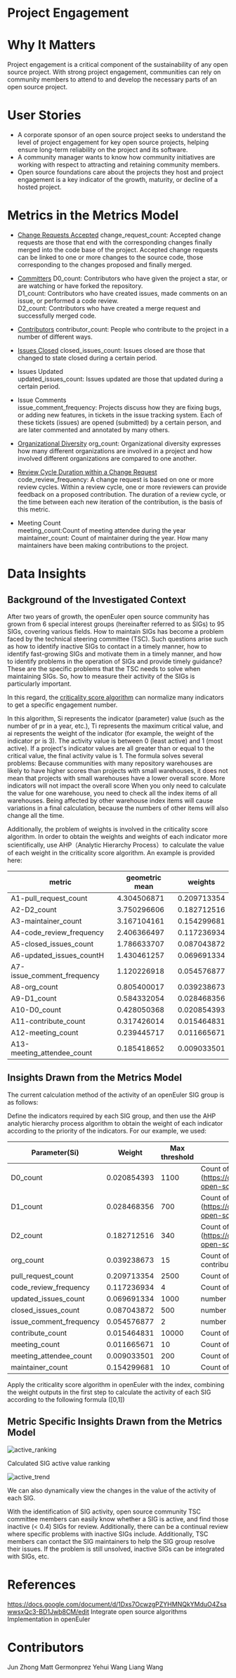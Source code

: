 # Project Engagement

# Why It Matters
Project engagement is a critical component of the sustainability of any open source project. With strong project engagement, communities can rely on community members to attend to and develop the necessary parts of an open source project. 

# User Stories
- A corporate sponsor of an open source project seeks to understand the level of project engagement for key open source projects, helping ensure long-term reliability on the project and its software. 
- A community manager wants to know how community initiatives are working with respect to attracting and retaining community members. 
- Open source foundations care about the projects they host and project engagement is a key indicator of the growth, maturity, or decline of a hosted project. 

# Metrics in the Metrics Model 

- [Change Requests Accepted](https://chaoss.community/?p=3589)
change_request_count: Accepted change requests are those that end with the corresponding changes finally merged into the code base of the project. Accepted change requests can be linked to one or more changes to the source code, those corresponding to the changes proposed and finally merged. 

- [Committers](https://chaoss.community/?p=3945)
D0_count: Contributors who have given the project a star, or are watching or have forked the repository.  
D1_count: Contributors who have created issues, made comments on an issue, or performed a code review.  
D2_count: Contributors who have created a merge request and successfully merged code.  

- [Contributors](https://chaoss.community/?p=3467)
contributor_count: People who contribute to the project in a number of different ways. 

- [Issues Closed](https://chaoss.community/?p=3633)
closed_issues_count: Issues closed are those that changed to state closed during a certain period.

- Issues Updated  
updated_issues_count: Issues updated are those that updated during a certain period.

- Issue Comments  
issue_comment_frequency: Projects discuss how they are fixing bugs, or adding new features, in tickets in the issue tracking system. Each of these tickets (issues) are opened (submitted) by a certain person, and are later commented and annotated by many others.

- [Organizational Diversity](https://chaoss.community/?p=3464) 
org_count: Organizational diversity expresses how many different organizations are involved in a project and how involved different organizations are compared to one another.

- [Review Cycle Duration within a Change Request](https://chaoss.community/?p=3445)
code_review_frequency: A change request is based on one or more review cycles. Within a review cycle, one or more reviewers can provide feedback on a proposed contribution. The duration of a review cycle, or the time between each new iteration of the contribution, is the basis of this metric.

- Meeting Count  
meeting_count:Count of meeting attendee  during the year
maintainer_count: Count of maintainer during the year. How many maintainers have been making contributions to the project. 

# Data Insights 

## Background of the Investigated Context

After two years of growth, the openEuler open source community has grown from 6 special interest groups (hereinafter referred to as SIGs) to 95 SIGs, covering various fields. How to maintain SIGs has become a problem faced by the technical steering committee (TSC). Such questions arise such as how to identify inactive SIGs to contact in a timely manner, how to identify fast-growing SIGs and motivate them in a timely manner, and how to identify problems in the operation of SIGs and provide timely guidance? These are the specific problems that the TSC needs to solve when maintaining SIGs. So, how to measure their activity of the SIGs is particularly important. 

In this regard, the [criticality score algorithm](https://github.com/ossf/criticality_score/blob/main/Quantifying_criticality_algorithm.pdf) can normalize many indicators to get a specific engagement number.



In this algorithm, Si represents the indicator (parameter) value (such as the number of pr in a year, etc.), Ti represents the maximum critical value, and ai represents the weight of the indicator (for example, the weight of the indicator pr is 3). The activity value is between 0 (least active) and 1 (most active). If a project's indicator values ​​are all greater than or equal to the critical value, the final activity value is 1. The formula solves several problems:
Because communities with many repository warehouses are likely to have higher scores than projects with small warehouses, it does not mean that projects with small warehouses have a lower overall score.
More indicators will not impact the overall score
When you only need to calculate the value for one warehouse, you need to check all the index items of all warehouses. Being affected by other warehouse index items will cause variations in a final calculation, because the numbers of other items will also change all the time.

Additionally, the problem of weights is involved in the criticality score algorithm. In order to obtain the weights and weights of each indicator more scientifically, use AHP（Analytic Hierarchy Process）to calculate the value of each weight in the criticality score algorithm. An example is provided here: 

| metric                       | geometric mean | weights     |
| ---------------------------- | -------------- | ----------- |
| A1-pull\_request\_count      | 4.304506871    | 0.209713354 |
| A2-D2\_count                 | 3.750296606    | 0.182712516 |
| A3-maintainer\_count         | 3.167104161    | 0.154299681 |
| A4-code\_review\_frequency   | 2.406366497    | 0.117236934 |
| A5-closed\_issues\_count     | 1.786633707    | 0.087043872 |
| A6-updated\_issues\_countH   | 1.430461257    | 0.069691334 |
| A7-issue\_comment\_frequency | 1.120226918    | 0.054576877 |
| A8-org\_count                | 0.805400017    | 0.039238673 |
| A9-D1\_count                 | 0.584332054    | 0.028468356 |
| A10-D0\_count                | 0.428050368    | 0.020854393 |
| A11-contribute\_count        | 0.317426014    | 0.015464831 |
| A12-meeting\_count           | 0.239445717    | 0.011665671 |
| A13-meeting\_attendee\_count | 0.185418652    | 0.009033501 |



## Insights Drawn from the Metrics Model

The current calculation method of the activity of an openEuler SIG group is as follows: 

Define the indicators required by each SIG group, and then use the AHP analytic hierarchy process algorithm to obtain the weight of each indicator according to the priority of the indicators. For our example, we used: 

| Parameter(Si)             | Weight      | Max threshold | Description                                                                                         |
| ------------------------- | ----------- | ------------- | --------------------------------------------------------------------------------------------------- |
| D0\_count                 | 0.020854393 | 1100          | Count of \[D0\](https://opensource.com/article/21/11/data-open-source-contributors) during the year |
| D1\_count                 | 0.028468356 | 700           | Count of \[D1\](https://opensource.com/article/21/11/data-open-source-contributors) during the year |
| D2\_count                 | 0.182712516 | 340           | Count of \[D2\](https://opensource.com/article/21/11/data-open-source-contributors) during the year |
| org\_count                | 0.039238673 | 15            | Count of distinct organizations that contributors belong to                                         |
| pull\_request\_count      | 0.209713354 | 2500          | Count of PR during the year                                                                         |
| code\_review\_frequency   | 0.117236934 | 4             | Count of code review per PR during the year                                                         |
| updated\_issues\_count    | 0.069691334 | 1000          | number of updated issues in the last year                                                           |
| closed\_issues\_count     | 0.087043872 | 500           | number of closed  issues in the last year                                                           |
| issue\_comment\_frequency | 0.054576877 | 2             | number of meetings in the last year                                                                 |
| contribute\_count         | 0.015464831 | 10000         | Count of contribute during the year                                                                 |
| meeting\_count            | 0.011665671 | 10            | Count of meeting during the year                                                                    |
| meeting\_attendee\_count  | 0.009033501 | 200           | Count of meeting attendee  during the year                                                          |
| maintainer\_count         | 0.154299681 | 10            | Count of maintainer during the year                                                                 | 

Apply the criticality score algorithm in openEuler with the index, combining the weight outputs in the first step to calculate the activity of each SIG according to the following formula ([0,1])


## Metric Specific Insights Drawn from the Metrics Model

![active_ranking](https://github.com/chaoss/wg-metrics-models/blob/main/metrics-model-libs/project-engagement/images/active_ranking.jpg)

Calculated SIG active value ranking

![active_trend](https://github.com/chaoss/wg-metrics-models/blob/main/metrics-model-libs/project-engagement/images/active_trend.jpg)

We can also dynamically view the changes in the value of the activity of each SIG. 


With the identification of SIG activity, open source community TSC committee members can easily know whether a SIG is active, and find those inactive (< 0.4) SIGs for review. Additionally, there can be a continual review where specific problems with inactive SIGs include. Additionally, TSC members can contact the SIG maintainers to help the SIG group resolve their issues. If the problem is still unsolved, inactive SIGs can be integrated with SIGs, etc. 


# References
https://docs.google.com/document/d/1Dxs7OcwzgPZYHMNQkYMduO4ZsawwsxQc3-BD1Jwb8CM/edit
Integrate open source algorithms
Implementation in openEuler

# Contributors 
Jun Zhong
Matt Germonprez
Yehui Wang 
Liang Wang
